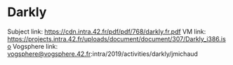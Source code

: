 # Darkly

Subject link: https://cdn.intra.42.fr/pdf/pdf/768/darkly.fr.pdf
VM link: https://projects.intra.42.fr/uploads/document/document/307/Darkly_i386.iso
Vogsphere link: vogsphere@vogsphere.42.fr:intra/2019/activities/darkly/jmichaud
